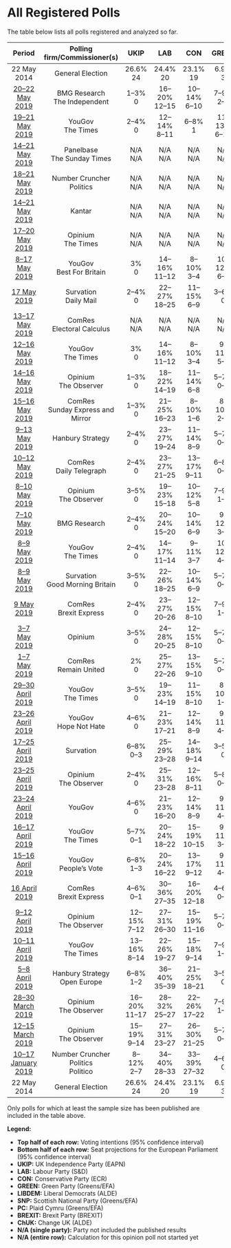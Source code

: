 # All Registered Polls

The table below lists all polls registered and analyzed so far.

| Period     | Polling firm/Commissioner(s) | UKIP | LAB | CON | GREEN | LIBDEM | SNP | PC | BREXIT | ChUK |
|:----------:|:----------------------------:|:--:|:--:|:--:|:--:|:--:|:--:|:--:|:--:|:--:|
| 22 May 2014 | General Election | 26.6% <br> 24 | 24.4% <br> 20 | 23.1% <br> 19 | 6.9% <br> 3 | 6.6% <br> 1 | 2.4% <br> 2 | 0.7% <br> 1 | 0.0% <br> 0 | 0.0% <br> 0 |
| [20–22 May 2019](2019-05-22-BMGResearch.html) | BMG Research <br> The Independent | 1–3% <br> 0 | 16–20% <br> 12–15 | 10–14% <br> 6–10 | 7–9% <br> 2–3 | 15–19% <br> 9–11 | 2–4% <br> 2–3 | 1–2% <br> 1 | 32–37% <br> 30–33 | 3–5% <br> 0 |
| [19–21 May 2019](2019-05-21-YouGov.html) | YouGov <br> The Times | 2–4% <br> 0 | 12–14% <br> 8–11 | 6–8% <br> 1 | 11–13% <br> 6–10 | 18–20% <br> 12–15 | 2–4% <br> 2–3 | 1% <br> 1–2 | 35–38% <br> 33–36 | 3–5% <br> 0 |
| [14–21 May 2019](2019-05-21-Panelbase.html) | Panelbase <br> The Sunday Times | N/A <br> N/A | N/A <br> N/A | N/A <br> N/A | N/A <br> N/A | N/A <br> N/A | N/A <br> N/A | N/A <br> N/A | N/A <br> N/A | N/A <br> N/A |
| [18–21 May 2019](2019-05-21-NumberCruncherPolitics.html) | Number Cruncher Politics | N/A <br> N/A | N/A <br> N/A | N/A <br> N/A | N/A <br> N/A | N/A <br> N/A | N/A <br> N/A | N/A <br> N/A | N/A <br> N/A | N/A <br> N/A |
| [14–21 May 2019](2019-05-21-Kantar.html) | Kantar | N/A <br> N/A | N/A <br> N/A | N/A <br> N/A | N/A <br> N/A | N/A <br> N/A | N/A <br> N/A | N/A <br> N/A | N/A <br> N/A | N/A <br> N/A |
| [17–20 May 2019](2019-05-20-Opinium.html) | Opinium <br> The Times | N/A <br> N/A | N/A <br> N/A | N/A <br> N/A | N/A <br> N/A | N/A <br> N/A | N/A <br> N/A | N/A <br> N/A | N/A <br> N/A | N/A <br> N/A |
| [8–17 May 2019](2019-05-17-YouGov.html) | YouGov <br> Best For Britain | 3% <br> 0 | 14–16% <br> 11–12 | 8–10% <br> 3–4 | 10–12% <br> 6–7 | 16–18% <br> 12 | 3% <br> 2–3 | 1% <br> 1 | 33–35% <br> 32–33 | 4% <br> 0 |
| [17 May 2019](2019-05-17-Survation.html) | Survation <br> Daily Mail | 2–4% <br> 0 | 22–27% <br> 18–25 | 11–15% <br> 6–9 | 3–6% <br> 0 | 11–15% <br> 5–9 | 3–6% <br> 2–5 | 1–2% <br> 0–2 | 28–34% <br> 25–32 | 2–4% <br> 0 |
| [13–17 May 2019](2019-05-17-ComRes.html) | ComRes <br> Electoral Calculus | N/A <br> N/A | N/A <br> N/A | N/A <br> N/A | N/A <br> N/A | N/A <br> N/A | N/A <br> N/A | N/A <br> N/A | N/A <br> N/A | N/A <br> N/A |
| [12–16 May 2019](2019-05-16-YouGov.html) | YouGov <br> The Times | 3% <br> 0 | 14–16% <br> 11–12 | 8–10% <br> 3–4 | 9–11% <br> 5–7 | 15–17% <br> 11–12 | N/A <br> N/A | N/A <br> N/A | 34–36% <br> 33–35 | 5–6% <br> 0–1 |
| [14–16 May 2019](2019-05-16-Opinium.html) | Opinium <br> The Observer | 1–3% <br> 0 | 18–22% <br> 14–19 | 11–14% <br> 6–8 | 5–7% <br> 0–2 | 13–17% <br> 9–12 | 3–5% <br> 3–4 | N/A <br> N/A | 32–36% <br> 30–34 | 2–4% <br> 0 |
| [15–16 May 2019](2019-05-16-ComRes.html) | ComRes <br> Sunday Express and Mirror | 1–3% <br> 0 | 21–25% <br> 16–23 | 8–10% <br> 1–6 | 8–10% <br> 2–5 | 15–18% <br> 9–12 | 2–4% <br> 2–3 | 1–2% <br> 1–2 | 29–33% <br> 25–33 | 3–5% <br> 0 |
| [9–13 May 2019](2019-05-13-HanburyStrategy.html) | Hanbury Strategy | 2–4% <br> 0 | 23–27% <br> 19–24 | 11–14% <br> 8–9 | 5–7% <br> 0–1 | 12–15% <br> 9–10 | 3–5% <br> 3–4 | 0–1% <br> 0 | 28–32% <br> 25–29 | 5–7% <br> 0–1 |
| [10–12 May 2019](2019-05-12-ComRes.html) | ComRes <br> Daily Telegraph | 2–4% <br> 0 | 23–27% <br> 21–25 | 13–17% <br> 9–11 | 6–8% <br> 0–3 | 12–15% <br> 8–10 | 2–4% <br> 2–3 | 0–1% <br> 0 | 25–29% <br> 21–27 | 5–7% <br> 0–2 |
| [8–10 May 2019](2019-05-10-Opinium.html) | Opinium <br> The Observer | 3–5% <br> 0 | 19–23% <br> 15–18 | 10–12% <br> 5–8 | 7–9% <br> 1–3 | 11–13% <br> 5–9 | 3–5% <br> 3–4 | 1–2% <br> 1 | 32–36% <br> 30–34 | 2–4% <br> 0 |
| [7–10 May 2019](2019-05-10-BMGResearch.html) | BMG Research | 2–4% <br> 0 | 20–24% <br> 15–20 | 10–14% <br> 6–9 | 9–12% <br> 3–7 | 17–21% <br> 11–16 | 2–4% <br> 2–4 | 1–2% <br> 0–2 | 24–28% <br> 20–25 | 2–4% <br> 0 |
| [8–9 May 2019](2019-05-09-YouGov.html) | YouGov <br> The Times | 2–4% <br> 0 | 14–17% <br> 11–14 | 9–11% <br> 3–7 | 10–12% <br> 4–7 | 13–16% <br> 9–12 | 2–4% <br> 2–3 | 1–2% <br> 1 | 32–36% <br> 30–34 | 4–6% <br> 0–1 |
| [8–9 May 2019](2019-05-09-Survation.html) | Survation <br> Good Morning Britain | 3–5% <br> 0 | 22–26% <br> 18–25 | 10–14% <br> 6–9 | 5–7% <br> 0–2 | 9–13% <br> 4–9 | 3–5% <br> 3–4 | 1–2% <br> 0–2 | 28–33% <br> 26–32 | 3–5% <br> 0 |
| [9 May 2019](2019-05-09-ComRes.html) | ComRes <br> Brexit Express | 2–4% <br> 0 | 23–27% <br> 20–26 | 12–15% <br> 8–10 | 7–9% <br> 1–4 | 13–16% <br> 9–10 | 2–4% <br> 2–3 | 0–1% <br> 0 | 25–29% <br> 21–27 | 5–7% <br> 0–2 |
| [3–7 May 2019](2019-05-07-Opinium.html) | Opinium | 3–5% <br> 0 | 24–28% <br> 20–25 | 12–15% <br> 8–10 | 5–7% <br> 0–1 | 11–13% <br> 5–9 | 4–6% <br> 3–5 | 1–3% <br> 2 | 27–31% <br> 23–28 | 1–3% <br> 0 |
| [1–7 May 2019](2019-05-07-ComRes.html) | ComRes <br> Remain United | 2% <br> 0 | 25–27% <br> 22–26 | 13–15% <br> 9–10 | 5–7% <br> 0–1 | 10–12% <br> 4–8 | 3–4% <br> 2–3 | 1% <br> 1 | 27–29% <br> 22–28 | 7–9% <br> 2–3 |
| [29–30 April 2019](2019-04-30-YouGov.html) | YouGov <br> The Times | 3–5% <br> 0 | 19–23% <br> 14–19 | 11–15% <br> 8–10 | 8–10% <br> 1–6 | 9–11% <br> 2–8 | 2–4% <br> 2–4 | 1% <br> 0–2 | 28–32% <br> 24–32 | 8–10% <br> 2–6 |
| [23–26 April 2019](2019-04-26-YouGov.html) | YouGov <br> Hope Not Hate | 4–6% <br> 0 | 21–23% <br> 17–21 | 12–14% <br> 8–9 | 9–11% <br> 4–7 | 6–8% <br> 1–2 | 3–4% <br> 3–4 | 1% <br> 1–2 | 27–29% <br> 23–30 | 9–11% <br> 4–8 |
| [17–25 April 2019](2019-04-25-Survation.html) | Survation | 6–8% <br> 0–3 | 25–29% <br> 23–28 | 14–18% <br> 9–14 | 3–5% <br> 0 | 7–9% <br> 2–4 | 2–4% <br> 2–3 | 1–2% <br> 1–2 | 25–29% <br> 22–27 | 3–5% <br> 0 |
| [23–25 April 2019](2019-04-25-Opinium.html) | Opinium <br> The Observer | 2–4% <br> 0 | 25–31% <br> 23–28 | 12–16% <br> 8–11 | 5–8% <br> 0–3 | 6–9% <br> 1–4 | 4–6% <br> 3–5 | 1–2% <br> 0–2 | 25–31% <br> 22–28 | 6–9% <br> 0–3 |
| [23–24 April 2019](2019-04-24-YouGov.html) | YouGov | 4–6% <br> 0 | 21–23% <br> 16–20 | 12–14% <br> 8–9 | 9–11% <br> 4–7 | 6–8% <br> 1–2 | 3–4% <br> 3–4 | 1% <br> 1–2 | 27–29% <br> 23–29 | 9–11% <br> 4–8 |
| [16–17 April 2019](2019-04-17-YouGov.html) | YouGov <br> The Times | 5–7% <br> 0–1 | 20–24% <br> 18–22 | 15–19% <br> 10–15 | 9–11% <br> 3–7 | 8–10% <br> 2–6 | 3–5% <br> 3–4 | 1–2% <br> 1–2 | 21–25% <br> 18–22 | 7–9% <br> 2–5 |
| [15–16 April 2019](2019-04-16-YouGov.html) | YouGov <br> People’s Vote | 6–8% <br> 1–3 | 20–24% <br> 16–22 | 13–17% <br> 9–12 | 9–11% <br> 4–7 | 8–10% <br> 2–7 | 2–4% <br> 2–4 | 1–2% <br> 1–2 | 25–29% <br> 21–29 | 5–7% <br> 0–2 |
| [16 April 2019](2019-04-16-ComRes.html) | ComRes <br> Brexit Express | 4–6% <br> 0–1 | 30–36% <br> 27–35 | 16–20% <br> 12–18 | 4–6% <br> 0–1 | 7–11% <br> 2–5 | 3–5% <br> 3–4 | 0–1% <br> 0–1 | 15–19% <br> 10–18 | 7–11% <br> 2–7 |
| [9–12 April 2019](2019-04-12-Opinium.html) | Opinium <br> The Observer | 12–15% <br> 7–12 | 27–31% <br> 26–30 | 15–19% <br> 11–16 | 5–7% <br> 0–2 | 9–11% <br> 4–6 | 5–7% <br> 4–5 | 1–2% <br> 1–2 | 11–14% <br> 7–11 | 3–5% <br> 0 |
| [10–11 April 2019](2019-04-11-YouGov.html) | YouGov <br> The Times | 13–16% <br> 8–14 | 22–26% <br> 19–27 | 15–18% <br> 9–14 | 7–9% <br> 1–6 | 7–9% <br> 2–5 | 4–6% <br> 4–5 | 1–2% <br> 1–2 | 14–17% <br> 8–15 | 6–8% <br> 0–4 |
| [5–8 April 2019](2019-04-08-HanburyStrategy.html) | Hanbury Strategy <br> Open Europe | 6–8% <br> 1–2 | 36–40% <br> 35–39 | 21–25% <br> 18–21 | 3–5% <br> 0 | 7–9% <br> 2–3 | 3–5% <br> 2–3 | 0–1% <br> 0 | 9–12% <br> 6–7 | 3–5% <br> 0 |
| [28–30 March 2019](2019-03-30-Opinium.html) | Opinium <br> The Observer | 16–20% <br> 11–17 | 28–32% <br> 25–27 | 22–26% <br> 17–22 | 7–9% <br> 1–4 | 9–11% <br> 2–6 | 3–5% <br> 3 | 1–2% <br> 0–1 | N/A <br> N/A | N/A <br> N/A |
| [12–15 March 2019](2019-03-15-Opinium.html) | Opinium <br> The Observer | 15–19% <br> 9–14 | 27–31% <br> 23–27 | 26–30% <br> 21–25 | 5–7% <br> 0–1 | 10–12% <br> 3–8 | 3–5% <br> 3 | 1–2% <br> 0–1 | N/A <br> N/A | N/A <br> N/A |
| [10–17 January 2019](2019-01-17-NumberCruncherPolitics.html) | Number Cruncher Politics <br> Politico | 8–12% <br> 2–7 | 34–40% <br> 28–33 | 33–39% <br> 27–32 | 4–6% <br> 0 | 6–10% <br> 1–2 | 2–4% <br> 1–3 | 1–2% <br> 0–1 | N/A <br> N/A | N/A <br> N/A |
| 22 May 2014 | General Election | 26.6% <br> 24 | 24.4% <br> 20 | 23.1% <br> 19 | 6.9% <br> 3 | 6.6% <br> 1 | 2.4% <br> 2 | 0.7% <br> 1 | 0.0% <br> 0 | 0.0% <br> 0 |

Only polls for which at least the sample size has been published are included in the table above.

**Legend:**
+ **Top half of each row:** Voting intentions (95% confidence interval)
+ **Bottom half of each row:** Seat projections for the European Parliament (95% confidence interval)
+ **UKIP:** UK Independence Party (EAPN)
+ **LAB:** Labour Party (S&D)
+ **CON:** Conservative Party (ECR)
+ **GREEN:** Green Party (Greens/EFA)
+ **LIBDEM:** Liberal Democrats (ALDE)
+ **SNP:** Scottish National Party (Greens/EFA)
+ **PC:** Plaid Cymru (Greens/EFA)
+ **BREXIT:** Brexit Party (BREXIT)
+ **ChUK:** Change UK (ALDE)
+ **N/A (single party):** Party not included the published results
+ **N/A (entire row):** Calculation for this opinion poll not started yet

